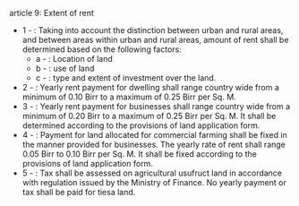 article 9: Extent of rent

<ul>
			<li>1 - : Taking into account the distinction between urban and rural areas, and between areas within urban and rural areas, amount of rent shall be determined based on the following factors:<ul>
						<li>a - : Location of land<ul>
						</ul></li>						<li>b - : use of land<ul>
						</ul></li>						<li>c - : type and extent of investment over the land.<ul>
						</ul></li>			</ul></li>			<li>2 - : Yearly rent payment for dwelling shall range country wide from a minimum of 0.10 Birr to a maximum of 0.25 Birr per Sq. M.<ul>
			</ul></li>			<li>3 - : Yearly rent payment for businesses shall range country wide from a minimum of 0.20 Birr to a maximum of 0.25 Birr per Sq. M. It shall be determined according to the provisions of land application form.<ul>
			</ul></li>			<li>4 - : Payment for land allocated for commercial farming shall be fixed in the manner provided for businesses. The yearly rate of rent shall range 0.05 Birr to 0.10 Birr per Sq. M. It shall be fixed according to the provisions of land application form.<ul>
			</ul></li>			<li>5 - : Tax shall be assessed on agricultural usufruct land in accordance with regulation issued by the Ministry of Finance. No yearly payment or tax shall be paid for tiesa land.<ul>
			</ul></li></ul>